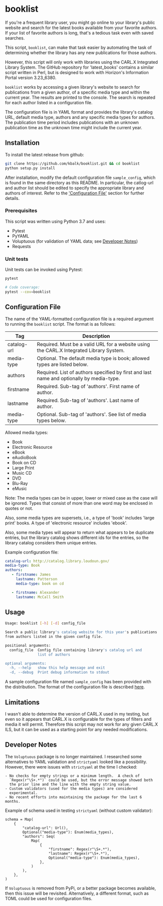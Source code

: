 # booklist

If you're a frequent library user, you might go online to your library's
public website and search for the latest books available from your favorite
authors.  If your list of favorite authors is long, that's a tedious task
even with saved searches.

This script, `booklist`, can make that task easier by automating the task
of determining whether the library has any new publications for those authors.

However, this script will only work with libraries using the CARL.X
Integrated Library System.  The GitHub repository for 'latest_books' contains
a similar script written in Perl, but is designed to work with Horizon's
Information Portal version 3.23_6380.

`booklist` works by accessing a given library's website to search for
publications from a given author, of a specific media type and within the
current year.  The results are printed to the console.  The search is
repeated for each author listed in a configuration file.

The configuration file is in YAML format and provides the library's
catalog URL, default media type, authors and any specific media types
for authors.  The publication time period includes publications with an
unknown publication time as the unknown time might include the current year.

## Installation

To install the latest release from github:

```sh
git clone https://github.com/kbalk/booklist.git && cd booklist
python setup.py install
```

After installation, modify the default configuration file `sample_config`,
which is found in the same directory as this README.  In particular, the
catlog-url and author list should be edited to specify the appropriate
library and authors of interest.  Refer to the
['Configuration File'](#configuration-file) section for further details.

### Prerequisites

This script was written using Python 3.7 and uses:

* Pytest
* PyYAML
* Voluptuous (for validation of YAML data; see [Developer Notes](#developer-notes))
* Requests


### Unit tests

Unit tests can be invoked using Pytest:

```sh
pytest

# Code coverage:
pytest --cov=booklist
```

## Configuration File

The name of the YAML-formatted configuration file is a required argument
to running the `booklist` script.  The format is as follows:

Tag   | Description
------------------|-----------------
catalog-url | Required.  Must be a valid URL for a website using the CARL.X Integrated Library System.
media-type  | Optional.  The default media type is book; allowed types are listed below.
authors     | Required.  List of authors specified by first and last name and optionally by media-type.
firstname   | Required.  Sub-tag of 'authors'.  First name of author.
lastname    | Required.  Sub-tag of 'authors'.  Last name of author.
media-type  | Optional.  Sub-tag of 'authors'.  See list of media types below.

Allowed media types:

- Book
- Electronic Resource
- eBook
- eAudioBook
- Book on CD
- Large Print
- Music CD
- DVD
- Blu-Ray
- eMusic

Note:  The media types can be in upper, lower or mixed case as the case
will be ignored.  Types that consist of more than one word may be enclosed
in quotes or not.

Also, some media types are supersets, i.e., a type of 'book' includes
'large print' books.  A type of 'electronic resource' includes 'ebook'.

Also, some media types will appear to return what appears to be duplicate
entries, but the library catalog shows different ids for the entries, so
the library catalog considers them unique entries.

Example configuration file:

```YAML
catalog-url: http://catalog.library.loudoun.gov/
media-type: Book
authors:
   - firstname: James
     lastname: Patterson
     media-type: book on cd

   - firstname: Alexander
     lastname: McCall Smith
```

## Usage

```sh
Usage: booklist [-h] [-d] config_file

Search a public library's catalog website for this year's publications
from authors listed in the given config file.

positional arguments:
  config_file  Config file containing library's catalog url and
               list of authors

optional arguments:
  -h, --help   show this help message and exit
  -d, --debug  Print debug information to stdout
```

A sample configuration file named `sample_config` has been provided with
the distribution.  The format of the configuration file is described
[here](#configuration-file).

## Limitations

I wasn't able to determine the version of CARL.X used in my testing,
but even so it appears that CARL.X is configurable for the types of
filters and media it will permit.  Therefore this script may not work
for any given CARL.X ILS, but it can be used as a starting point
for any needed modifications.

## Developer Notes

The `Voluptuous` package is no longer maintained.  I researched some
alternatives to YAML validation and `strictyaml` looked like a possibility.
However, there were issues with `strictyaml` at the time I checked:

    - No checks for empty strings or a minimum length.  A check of
      `Regex(r"\S+.*")` could be used, but the error message showed both
      the prior line and the line with the empty string value.
    - Custom validators (used for the media types) are considered
      experimental.
    - No recent efforts into maintaining the package for the last 6 months.

Example of schema used in testing `strictyaml` (without custom validator):

```
schema = Map(
    {
        "catalog-url": Url(),
        Optional("media-type"): Enum(media_types),
        "authors": Seq(
            Map(
                {
                    "firstname": Regex(r"\S+.*"),
                    "lastname": Regex(r"\S+.*"),
                    Optional("media-type"): Enum(media_types),
                },
            )
        ),
    },
)
```

If `Voluptuous` is removed from PyPi, or a better package becomes available,
then this issue will be revisited.  Alternatively, a different format, such
as TOML could be used for configuration files.
